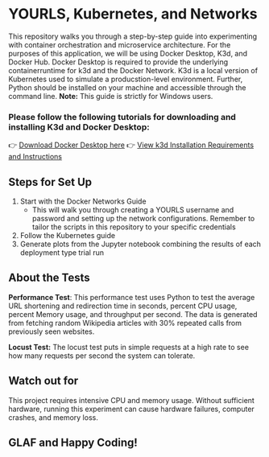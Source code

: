 # YOURLS, Kubernetes, and Networks
This repository walks you through a step-by-step guide into experimenting with container orchestration and microservice architecture.
For the purposes of this application, we will be using Docker Desktop, K3d, and Docker Hub. 
Docker Desktop is required to provide the underlying containerruntime for k3d and the Docker Network. K3d is a local version of Kubernetes used to simulate a producstion-level environment.
Further, Python should be installed on your machine and accessible through the command line. 
**Note:** This guide is strictly for Windows users.

### Please follow the following tutorials for downloading and installing K3d and Docker Desktop:
👉 [Download Docker Desktop here](https://www.docker.com/products/docker-desktop/)
👉 [View k3d Installation Requirements and Instructions](https://k3d.io/stable/#requirements)

## Steps for Set Up
1. Start with the Docker Networks Guide
   * This will walk you through creating a YOURLS username and password and setting up the network configurations. Remember to tailor the scripts in this repository to your specific credentials
2. Follow the Kubernetes guide
3. Generate plots from the Jupyter notebook combining the results of each deployment type trial run

## About the Tests
**Performance Test**: This performance test uses Python to test the average URL shortening and redirection time in seconds, percent CPU usage, percent Memory usage, and throughput per second. The data is generated from fetching random Wikipedia articles with 30% repeated calls from previously seen websites.    



**Locust Test:** The locust test puts in simple requests at a high rate to see how many requests per second the system can tolerate.

## Watch out for
This project requires intensive CPU and memory usage. Without sufficient hardware, running this experiment can cause hardware failures, computer crashes, and memory loss.

## GLAF and Happy Coding!
